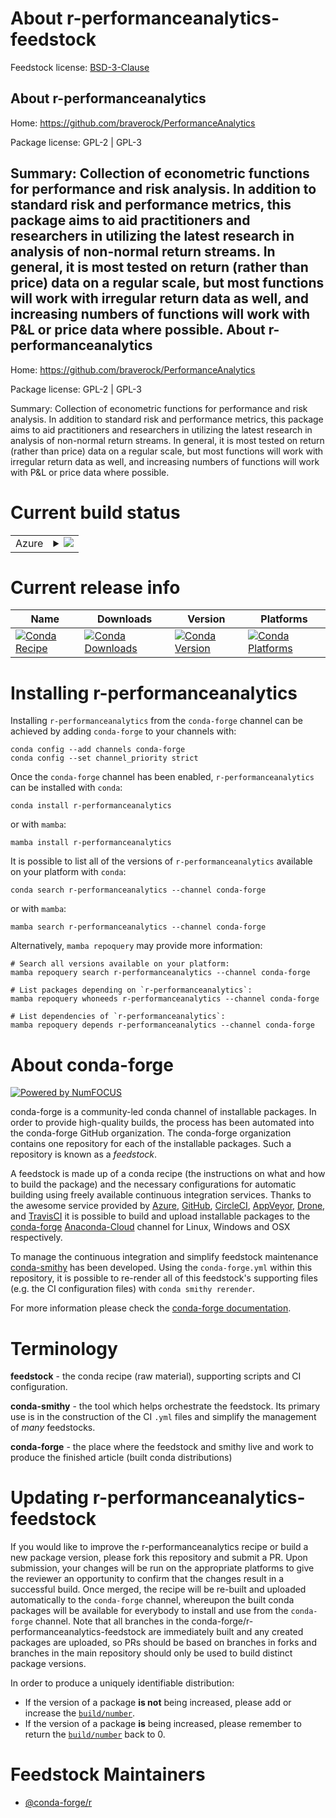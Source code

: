 About r-performanceanalytics-feedstock
======================================

Feedstock license: [BSD-3-Clause](https://github.com/conda-forge/r-performanceanalytics-feedstock/blob/main/LICENSE.txt)

About r-performanceanalytics
----------------------------

Home: https://github.com/braverock/PerformanceAnalytics

Package license: GPL-2 | GPL-3

Summary: Collection of econometric functions for performance and risk  analysis. In addition to standard risk and performance metrics, this  package aims to aid practitioners and researchers in utilizing the latest research in analysis of non-normal return streams.  In general, it is most  tested on return (rather than price) data on a regular scale, but most  functions will work with irregular return data as well, and increasing numbers of functions will work with P&L or price data where possible.
About r-performanceanalytics
----------------------------

Home: https://github.com/braverock/PerformanceAnalytics

Package license: GPL-2 | GPL-3

Summary: Collection of econometric functions for performance and risk  analysis. In addition to standard risk and performance metrics, this  package aims to aid practitioners and researchers in utilizing the latest research in analysis of non-normal return streams.  In general, it is most  tested on return (rather than price) data on a regular scale, but most  functions will work with irregular return data as well, and increasing numbers of functions will work with P&L or price data where possible.

Current build status
====================


<table>
    
  <tr>
    <td>Azure</td>
    <td>
      <details>
        <summary>
          <a href="https://dev.azure.com/conda-forge/feedstock-builds/_build/latest?definitionId=2436&branchName=main">
            <img src="https://dev.azure.com/conda-forge/feedstock-builds/_apis/build/status/r-performanceanalytics-feedstock?branchName=main">
          </a>
        </summary>
        <table>
          <thead><tr><th>Variant</th><th>Status</th></tr></thead>
          <tbody><tr>
              <td>linux_64_r_base4.2</td>
              <td>
                <a href="https://dev.azure.com/conda-forge/feedstock-builds/_build/latest?definitionId=2436&branchName=main">
                  <img src="https://dev.azure.com/conda-forge/feedstock-builds/_apis/build/status/r-performanceanalytics-feedstock?branchName=main&jobName=linux&configuration=linux%20linux_64_r_base4.2" alt="variant">
                </a>
              </td>
            </tr><tr>
              <td>linux_64_r_base4.3</td>
              <td>
                <a href="https://dev.azure.com/conda-forge/feedstock-builds/_build/latest?definitionId=2436&branchName=main">
                  <img src="https://dev.azure.com/conda-forge/feedstock-builds/_apis/build/status/r-performanceanalytics-feedstock?branchName=main&jobName=linux&configuration=linux%20linux_64_r_base4.3" alt="variant">
                </a>
              </td>
            </tr><tr>
              <td>osx_64_r_base4.2</td>
              <td>
                <a href="https://dev.azure.com/conda-forge/feedstock-builds/_build/latest?definitionId=2436&branchName=main">
                  <img src="https://dev.azure.com/conda-forge/feedstock-builds/_apis/build/status/r-performanceanalytics-feedstock?branchName=main&jobName=osx&configuration=osx%20osx_64_r_base4.2" alt="variant">
                </a>
              </td>
            </tr><tr>
              <td>osx_64_r_base4.3</td>
              <td>
                <a href="https://dev.azure.com/conda-forge/feedstock-builds/_build/latest?definitionId=2436&branchName=main">
                  <img src="https://dev.azure.com/conda-forge/feedstock-builds/_apis/build/status/r-performanceanalytics-feedstock?branchName=main&jobName=osx&configuration=osx%20osx_64_r_base4.3" alt="variant">
                </a>
              </td>
            </tr><tr>
              <td>win_64</td>
              <td>
                <a href="https://dev.azure.com/conda-forge/feedstock-builds/_build/latest?definitionId=2436&branchName=main">
                  <img src="https://dev.azure.com/conda-forge/feedstock-builds/_apis/build/status/r-performanceanalytics-feedstock?branchName=main&jobName=win&configuration=win%20win_64_" alt="variant">
                </a>
              </td>
            </tr>
          </tbody>
        </table>
      </details>
    </td>
  </tr>
</table>

Current release info
====================

| Name | Downloads | Version | Platforms |
| --- | --- | --- | --- |
| [![Conda Recipe](https://img.shields.io/badge/recipe-r--performanceanalytics-green.svg)](https://anaconda.org/conda-forge/r-performanceanalytics) | [![Conda Downloads](https://img.shields.io/conda/dn/conda-forge/r-performanceanalytics.svg)](https://anaconda.org/conda-forge/r-performanceanalytics) | [![Conda Version](https://img.shields.io/conda/vn/conda-forge/r-performanceanalytics.svg)](https://anaconda.org/conda-forge/r-performanceanalytics) | [![Conda Platforms](https://img.shields.io/conda/pn/conda-forge/r-performanceanalytics.svg)](https://anaconda.org/conda-forge/r-performanceanalytics) |

Installing r-performanceanalytics
=================================

Installing `r-performanceanalytics` from the `conda-forge` channel can be achieved by adding `conda-forge` to your channels with:

```
conda config --add channels conda-forge
conda config --set channel_priority strict
```

Once the `conda-forge` channel has been enabled, `r-performanceanalytics` can be installed with `conda`:

```
conda install r-performanceanalytics
```

or with `mamba`:

```
mamba install r-performanceanalytics
```

It is possible to list all of the versions of `r-performanceanalytics` available on your platform with `conda`:

```
conda search r-performanceanalytics --channel conda-forge
```

or with `mamba`:

```
mamba search r-performanceanalytics --channel conda-forge
```

Alternatively, `mamba repoquery` may provide more information:

```
# Search all versions available on your platform:
mamba repoquery search r-performanceanalytics --channel conda-forge

# List packages depending on `r-performanceanalytics`:
mamba repoquery whoneeds r-performanceanalytics --channel conda-forge

# List dependencies of `r-performanceanalytics`:
mamba repoquery depends r-performanceanalytics --channel conda-forge
```


About conda-forge
=================

[![Powered by
NumFOCUS](https://img.shields.io/badge/powered%20by-NumFOCUS-orange.svg?style=flat&colorA=E1523D&colorB=007D8A)](https://numfocus.org)

conda-forge is a community-led conda channel of installable packages.
In order to provide high-quality builds, the process has been automated into the
conda-forge GitHub organization. The conda-forge organization contains one repository
for each of the installable packages. Such a repository is known as a *feedstock*.

A feedstock is made up of a conda recipe (the instructions on what and how to build
the package) and the necessary configurations for automatic building using freely
available continuous integration services. Thanks to the awesome service provided by
[Azure](https://azure.microsoft.com/en-us/services/devops/), [GitHub](https://github.com/),
[CircleCI](https://circleci.com/), [AppVeyor](https://www.appveyor.com/),
[Drone](https://cloud.drone.io/welcome), and [TravisCI](https://travis-ci.com/)
it is possible to build and upload installable packages to the
[conda-forge](https://anaconda.org/conda-forge) [Anaconda-Cloud](https://anaconda.org/)
channel for Linux, Windows and OSX respectively.

To manage the continuous integration and simplify feedstock maintenance
[conda-smithy](https://github.com/conda-forge/conda-smithy) has been developed.
Using the ``conda-forge.yml`` within this repository, it is possible to re-render all of
this feedstock's supporting files (e.g. the CI configuration files) with ``conda smithy rerender``.

For more information please check the [conda-forge documentation](https://conda-forge.org/docs/).

Terminology
===========

**feedstock** - the conda recipe (raw material), supporting scripts and CI configuration.

**conda-smithy** - the tool which helps orchestrate the feedstock.
                   Its primary use is in the construction of the CI ``.yml`` files
                   and simplify the management of *many* feedstocks.

**conda-forge** - the place where the feedstock and smithy live and work to
                  produce the finished article (built conda distributions)


Updating r-performanceanalytics-feedstock
=========================================

If you would like to improve the r-performanceanalytics recipe or build a new
package version, please fork this repository and submit a PR. Upon submission,
your changes will be run on the appropriate platforms to give the reviewer an
opportunity to confirm that the changes result in a successful build. Once
merged, the recipe will be re-built and uploaded automatically to the
`conda-forge` channel, whereupon the built conda packages will be available for
everybody to install and use from the `conda-forge` channel.
Note that all branches in the conda-forge/r-performanceanalytics-feedstock are
immediately built and any created packages are uploaded, so PRs should be based
on branches in forks and branches in the main repository should only be used to
build distinct package versions.

In order to produce a uniquely identifiable distribution:
 * If the version of a package **is not** being increased, please add or increase
   the [``build/number``](https://docs.conda.io/projects/conda-build/en/latest/resources/define-metadata.html#build-number-and-string).
 * If the version of a package **is** being increased, please remember to return
   the [``build/number``](https://docs.conda.io/projects/conda-build/en/latest/resources/define-metadata.html#build-number-and-string)
   back to 0.

Feedstock Maintainers
=====================

* [@conda-forge/r](https://github.com/conda-forge/r/)

